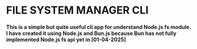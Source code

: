 # FILE SYSTEM MANAGER CLI

#### This is a simple but quite useful cli app for understand Node.js fs module. I have created it using Node.js and Bun.js because Bun has not fully implemented Node.js fs api yet in [01-04-2025]
